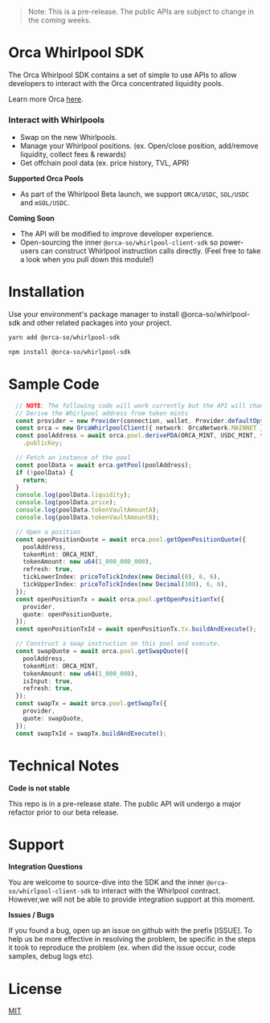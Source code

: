 > Note: This is a pre-release. The public APIs are subject to change in the coming weeks.
> 
# Orca Whirlpool SDK

The Orca Whirlpool SDK contains a set of simple to use APIs to allow developers to interact with the Orca concentrated liquidity pools.

Learn more Orca [here](https://docs.orca.so).

### Interact with Whirlpools

- Swap on the new Whirlpools.
- Manage your Whirlpool positions. (ex. Open/close position, add/remove liquidity, collect fees & rewards)
- Get offchain pool data (ex. price history, TVL, APR)

**Supported Orca Pools**

- As part of the Whirlpool Beta launch, we support `ORCA/USDC`, `SOL/USDC` and `mSOL/USDC`.

**Coming Soon**

- The API will be modified to improve developer experience.
- Open-sourcing the inner `@orca-so/whirlpool-client-sdk` so power-users can construct Whirlpool instruction calls directly. (Feel free to take a look when you pull down this module!)

# Installation

Use your environment's package manager to install @orca-so/whirlpool-sdk and other related packages into your project.

```bash
yarn add @orca-so/whirlpool-sdk
```

```bash
npm install @orca-so/whirlpool-sdk
```

# Sample Code

```typescript
  // NOTE: The following code will work currently but the API will change in upcoming releases.
  // Derive the Whirlpool address from token mints
  const provider = new Provider(connection, wallet, Provider.defaultOptions());
  const orca = new OrcaWhirlpoolClient({ network: OrcaNetwork.MAINNET });
  const poolAddress = await orca.pool.derivePDA(ORCA_MINT, USDC_MINT, false)
    .publicKey;

  // Fetch an instance of the pool
  const poolData = await orca.getPool(poolAddress);
  if (!poolData) {
    return;
  }
  console.log(poolData.liquidity);
  console.log(poolData.price);
  console.log(poolData.tokenVaultAmountA);
  console.log(poolData.tokenVaultAmountB);

  // Open a position
  const openPositionQuote = await orca.pool.getOpenPositionQuote({
    poolAddress,
    tokenMint: ORCA_MINT,
    tokenAmount: new u64(1_000_000_000),
    refresh: true,
    tickLowerIndex: priceToTickIndex(new Decimal(0), 6, 6),
    tickUpperIndex: priceToTickIndex(new Decimal(100), 6, 6),
  });
  const openPositionTx = await orca.pool.getOpenPositionTx({
    provider,
    quote: openPositionQuote,
  });
  const openPositionTxId = await openPositionTx.tx.buildAndExecute();

  // Construct a swap instruction on this pool and execute.
  const swapQuote = await orca.pool.getSwapQuote({
    poolAddress,
    tokenMint: ORCA_MINT,
    tokenAmount: new u64(1_000_000),
    isInput: true,
    refresh: true,
  });
  const swapTx = await orca.pool.getSwapTx({
    provider,
    quote: swapQuote,
  });
  const swapTxId = swapTx.buildAndExecute();
```

# Technical Notes

**Code is not stable**

This repo is in a pre-release state. The public API will undergo a major refactor prior to our beta release.

# Support

**Integration Questions**

You are welcome to source-dive into the SDK and the inner `@orca-so/whirlpool-client-sdk` to interact with the Whirlpool contract. However,we will not be able to provide integration support at this moment.

**Issues / Bugs**

If you found a bug, open up an issue on github with the prefix [ISSUE]. To help us be more effective in resolving the problem, be specific in the steps it took to reproduce the problem (ex. when did the issue occur, code samples, debug logs etc).

# License

[MIT](https://choosealicense.com/licenses/mit/)
